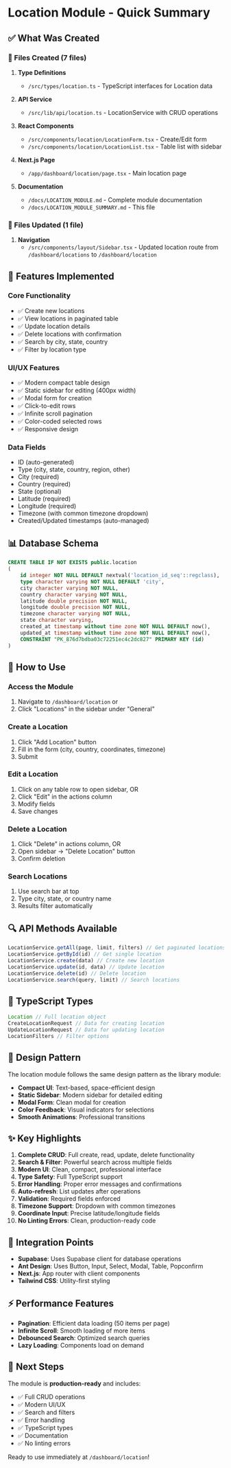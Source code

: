 # Location Module - Quick Summary

## ✅ What Was Created

### 📁 Files Created (7 files)

1. **Type Definitions**

   - `/src/types/location.ts` - TypeScript interfaces for Location data

2. **API Service**

   - `/src/lib/api/location.ts` - LocationService with CRUD operations

3. **React Components**

   - `/src/components/location/LocationForm.tsx` - Create/Edit form
   - `/src/components/location/LocationList.tsx` - Table list with sidebar

4. **Next.js Page**

   - `/app/dashboard/location/page.tsx` - Main location page

5. **Documentation**
   - `/docs/LOCATION_MODULE.md` - Complete module documentation
   - `/docs/LOCATION_MODULE_SUMMARY.md` - This file

### 🔧 Files Updated (1 file)

1. **Navigation**
   - `/src/components/layout/Sidebar.tsx` - Updated location route from `/dashboard/locations` to `/dashboard/location`

## 🚀 Features Implemented

### Core Functionality

- ✅ Create new locations
- ✅ View locations in paginated table
- ✅ Update location details
- ✅ Delete locations with confirmation
- ✅ Search by city, state, country
- ✅ Filter by location type

### UI/UX Features

- ✅ Modern compact table design
- ✅ Static sidebar for editing (400px width)
- ✅ Modal form for creation
- ✅ Click-to-edit rows
- ✅ Infinite scroll pagination
- ✅ Color-coded selected rows
- ✅ Responsive design

### Data Fields

- ID (auto-generated)
- Type (city, state, country, region, other)
- City (required)
- Country (required)
- State (optional)
- Latitude (required)
- Longitude (required)
- Timezone (with common timezone dropdown)
- Created/Updated timestamps (auto-managed)

## 📊 Database Schema

```sql
CREATE TABLE IF NOT EXISTS public.location
(
    id integer NOT NULL DEFAULT nextval('location_id_seq'::regclass),
    type character varying NOT NULL DEFAULT 'city',
    city character varying NOT NULL,
    country character varying NOT NULL,
    latitude double precision NOT NULL,
    longitude double precision NOT NULL,
    timezone character varying NOT NULL,
    state character varying,
    created_at timestamp without time zone NOT NULL DEFAULT now(),
    updated_at timestamp without time zone NOT NULL DEFAULT now(),
    CONSTRAINT "PK_876d7bdba03c72251ec4c2dc827" PRIMARY KEY (id)
)
```

## 🎯 How to Use

### Access the Module

1. Navigate to `/dashboard/location` or
2. Click "Locations" in the sidebar under "General"

### Create a Location

1. Click "Add Location" button
2. Fill in the form (city, country, coordinates, timezone)
3. Submit

### Edit a Location

1. Click on any table row to open sidebar, OR
2. Click "Edit" in the actions column
3. Modify fields
4. Save changes

### Delete a Location

1. Click "Delete" in actions column, OR
2. Open sidebar → "Delete Location" button
3. Confirm deletion

### Search Locations

1. Use search bar at top
2. Type city, state, or country name
3. Results filter automatically

## 🔍 API Methods Available

```typescript
LocationService.getAll(page, limit, filters) // Get paginated locations
LocationService.getById(id) // Get single location
LocationService.create(data) // Create new location
LocationService.update(id, data) // Update location
LocationService.delete(id) // Delete location
LocationService.search(query, limit) // Search locations
```

## 📝 TypeScript Types

```typescript
Location // Full location object
CreateLocationRequest // Data for creating location
UpdateLocationRequest // Data for updating location
LocationFilters // Filter options
```

## 🎨 Design Pattern

The location module follows the same design pattern as the library module:

- **Compact UI**: Text-based, space-efficient design
- **Static Sidebar**: Modern sidebar for detailed editing
- **Modal Form**: Clean modal for creation
- **Color Feedback**: Visual indicators for selections
- **Smooth Animations**: Professional transitions

## ✨ Key Highlights

1. **Complete CRUD**: Full create, read, update, delete functionality
2. **Search & Filter**: Powerful search across multiple fields
3. **Modern UI**: Clean, compact, professional interface
4. **Type Safety**: Full TypeScript support
5. **Error Handling**: Proper error messages and confirmations
6. **Auto-refresh**: List updates after operations
7. **Validation**: Required fields enforced
8. **Timezone Support**: Dropdown with common timezones
9. **Coordinate Input**: Precise latitude/longitude fields
10. **No Linting Errors**: Clean, production-ready code

## 🔗 Integration Points

- **Supabase**: Uses Supabase client for database operations
- **Ant Design**: Uses Button, Input, Select, Modal, Table, Popconfirm
- **Next.js**: App router with client components
- **Tailwind CSS**: Utility-first styling

## ⚡ Performance Features

- **Pagination**: Efficient data loading (50 items per page)
- **Infinite Scroll**: Smooth loading of more items
- **Debounced Search**: Optimized search queries
- **Lazy Loading**: Components load on demand

## 🎯 Next Steps

The module is **production-ready** and includes:

- ✅ Full CRUD operations
- ✅ Modern UI/UX
- ✅ Search and filters
- ✅ Error handling
- ✅ TypeScript types
- ✅ Documentation
- ✅ No linting errors

Ready to use immediately at `/dashboard/location`!
